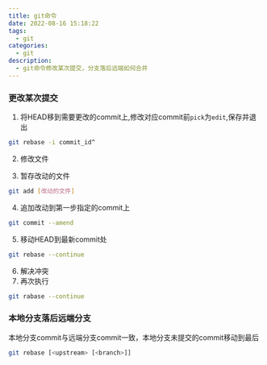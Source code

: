 ```yaml
---
title: git命令
date: 2022-08-16 15:18:22
tags:
  - git
categories:
  - git
description:
  - git命令修改某次提交，分支落后远端如何合并
---
```


### 更改某次提交

1. 将HEAD移到需要更改的commit上,修改对应commit前`pick`为`edit`,保存并退出
``` bash
git rebase -i commit_id^
```

2. 修改文件

3. 暂存改动的文件

``` bash
git add [改动的文件]
```

4. 追加改动到第一步指定的commit上

``` bash
git commit --amend
```

5. 移动HEAD到最新commit处

``` bash
git rebase --continue
```

6. 解决冲突
7. 再次执行

``` bash
git rabase --continue
```

### 本地分支落后远端分支

本地分支commit与远端分支commit一致，本地分支未提交的commit移动到最后

```bash
git rebase [<upstream> [<branch>]]
```
